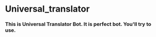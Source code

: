 # Universal_translator
### This is Universal Translator Bot. It is perfect bot. You'll try to use. 
